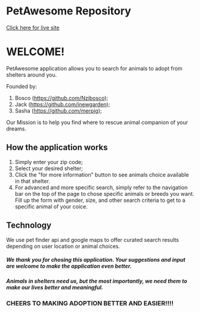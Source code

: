 # PetAwesome Repository 

[Click here for live site](https://merpig.github.io/Project1AMP)

# WELCOME! 

PetAwesome application allows you to search for animals to adopt from shelters around you. 

Founded by:
1. Bosco (https://github.com/Nzibosco);
2. Jack (https://github.com/jnewgarden);
3. Sasha (https://github.com/merpig);

Our Mission is to help you find where to rescue animal companion of your dreams. 

## How the application works

1. Simply enter your zip code;
2. Select your desired shelter;
3. Click the "for more information" button to see animals choice available in that shelter. 
4. For advanced and more specific search, simply refer to the navigation bar on the top of the page to chose specific animals or breeds you want. Fill up the form with gender, size, and other search criteria to get to a specific animal of your coice. 

## Technology 

We use pet finder api and google maps to offer curated search results depending on user location or animal choices. 

##### We thank you for chosing this application. Your suggestions and input are welcome to make the application even better.

##### Animals in shelters need us, but the most importantly, we need them to make our lives better and meaningful. 


### CHEERS TO MAKING ADOPTION BETTER AND EASIER!!!! 




